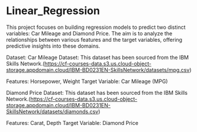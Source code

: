 # Linear_Regression
This project focuses on building regression models to predict two distinct variables: Car Mileage and Diamond Price. The aim is to analyze the relationships between various features and the target variables, offering predictive insights into these domains.

Dataset:
Car Mileage Dataset: This dataset has been sourced from the IBM Skills Network.(https://cf-courses-data.s3.us.cloud-object-storage.appdomain.cloud/IBM-BD0231EN-SkillsNetwork/datasets/mpg.csv)

Features: Horsepower, Weight
Target Variable: Car Mileage (MPG)

Diamond Price Dataset: This dataset has been sourced from the IBM Skills Network.(https://cf-courses-data.s3.us.cloud-object-storage.appdomain.cloud/IBM-BD0231EN-SkillsNetwork/datasets/diamonds.csv)

Features: Carat, Depth
Target Variable: Diamond Price
